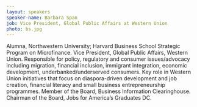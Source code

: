 ```yaml
---
layout: speakers
speaker-name: Barbara Span
job: Vice President, Global Public Affairs at Western Union
photo: bs.jpg
---
```

Alumna, Northwestern University; Harvard Business School Strategic Program on Microfinance. Vice President, Global Public Affairs, Western Union. Responsible for policy, regulatory and consumer issues/advocacy including migration, financial inclusion, immigrant integration, economic development, underbanked/underserved consumers. Key role in Western Union initiatives that focus on diaspora-driven development and job creation, financial literacy and small business entrepreneurship programmes. Member of the Board, Business Information Clearinghouse. Chairman of the Board, Jobs for America’s Graduates DC.
